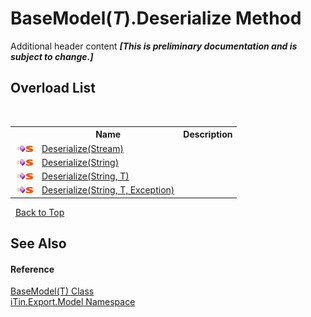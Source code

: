 # BaseModel(*T*).Deserialize Method 
Additional header content _**\[This is preliminary documentation and is subject to change.\]**_


## Overload List
&nbsp;<table><tr><th></th><th>Name</th><th>Description</th></tr><tr><td>![Public method](media/pubmethod.gif "Public method")![Static member](media/static.gif "Static member")</td><td><a href="b68262a7-fb10-0066-5715-7477b9ca9d69">Deserialize(Stream)</a></td><td /></tr><tr><td>![Public method](media/pubmethod.gif "Public method")![Static member](media/static.gif "Static member")</td><td><a href="efe5fde4-c119-c3e9-2bb6-6a9bf0351049">Deserialize(String)</a></td><td /></tr><tr><td>![Public method](media/pubmethod.gif "Public method")![Static member](media/static.gif "Static member")</td><td><a href="c0dd836e-f57b-1d5b-944f-9fe7143bdd08">Deserialize(String, T)</a></td><td /></tr><tr><td>![Public method](media/pubmethod.gif "Public method")![Static member](media/static.gif "Static member")</td><td><a href="f7efc76a-f51c-226e-14b8-3eaa1ec99596">Deserialize(String, T, Exception)</a></td><td /></tr></table>&nbsp;
<a href="#basemodel(*t*).deserialize-method">Back to Top</a>

## See Also


#### Reference
<a href="6632f561-4175-f1f2-939c-ac8b10159529">BaseModel(T) Class</a><br /><a href="ef57ffcc-e95e-b212-5a46-9aa6f5a3511f">iTin.Export.Model Namespace</a><br />